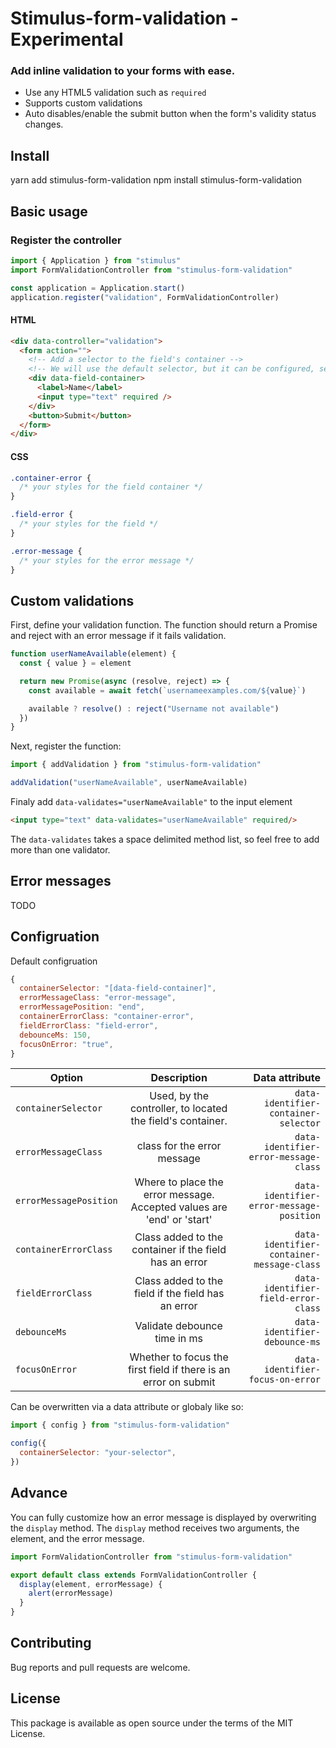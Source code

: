 # Stimulus-form-validation - Experimental

### Add inline validation to your forms with ease.

- Use any HTML5 validation such as `required`
- Supports custom validations
- Auto disables/enable the submit button when the form's validity status changes.

## Install

yarn add stimulus-form-validation
npm install stimulus-form-validation

## Basic usage

### Register the controller

```javascript
import { Application } from "stimulus"
import FormValidationController from "stimulus-form-validation"

const application = Application.start()
application.register("validation", FormValidationController)
```

#### HTML

```html
<div data-controller="validation">
  <form action="">
    <!-- Add a selector to the field's container -->
    <!-- We will use the default selector, but it can be configured, see later. -->
    <div data-field-container>
      <label>Name</label>
      <input type="text" required />
    </div>
    <button>Submit</button>
  </form>
</div>
```

#### CSS

```css
.container-error {
  /* your styles for the field container */
}

.field-error {
  /* your styles for the field */
}

.error-message {
  /* your styles for the error message */
}
```

## Custom validations

First, define your validation function.
The function should return a Promise and reject with an error message if it fails validation.

```javascript
function userNameAvailable(element) {
  const { value } = element

  return new Promise(async (resolve, reject) => {
    const available = await fetch(`usernameexamples.com/${value}`)

    available ? resolve() : reject("Username not available")
  })
}
```

Next, register the function:

```javascript
import { addValidation } from "stimulus-form-validation"

addValidation("userNameAvailable", userNameAvailable)
```

Finaly add `data-validates="userNameAvailable"` to the input element

```HTML
<input type="text" data-validates="userNameAvailable" required/>
```

The `data-validates` takes a space delimited method list, so feel free to add more than one validator.

## Error messages

TODO

## Configruation

Default configruation

```javascript
{
  containerSelector: "[data-field-container]",
  errorMessageClass: "error-message",
  errorMessagePosition: "end",
  containerErrorClass: "container-error",
  fieldErrorClass: "field-error",
  debounceMs: 150,
  focusOnError: "true",
}
```

| Option                 |                              Description                               |                            Data attribute |
| ---------------------- | :--------------------------------------------------------------------: | ----------------------------------------: |
| `containerSelector`    |       Used, by the controller, to located the field's container.       |      `data-identifier-container-selector` |
| `errorMessageClass`    |                      class for the error message                       |     `data-identifier-error-message-class` |
| `errorMessagePosition` | Where to place the error message. Accepted values are 'end' or 'start' |  `data-identifier-error-message-position` |
| `containerErrorClass`  |         Class added to the container if the field has an error         | `data-identifier-container-message-class` |
| `fieldErrorClass`      |           Class added to the field if the field has an error           |       `data-identifier-field-error-class` |
| `debounceMs`           |                      Validate debounce time in ms                      |             `data-identifier-debounce-ms` |
| `focusOnError`         |    Whether to focus the first field if there is an error on submit     |          `data-identifier-focus-on-error` |

Can be overwritten via a data attribute or globaly like so:

```js
import { config } from "stimulus-form-validation"

config({
  containerSelector: "your-selector",
})
```

## Advance

You can fully customize how an error message is displayed by overwriting the `display` method.
The `display` method receives two arguments, the element, and the error message.

```javascript
import FormValidationController from "stimulus-form-validation"

export default class extends FormValidationController {
  display(element, errorMessage) {
    alert(errorMessage)
  }
}
```

## Contributing

Bug reports and pull requests are welcome.

## License

This package is available as open source under the terms of the MIT License.
